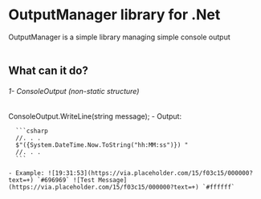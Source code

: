 # OutputManager library for .Net

OutputManager is a simple library managing simple console output
<br/>
<br/>

## What can it do?

###### 1- ConsoleOutput (non-static structure)

  ConsoleOutput.WriteLine(string message);
    - Output: 
    
      ```csharp
      //. . .
      $"({System.DateTime.Now.ToString("hh:MM:ss")}) "
      //. . .
      ```
      
    - Example: ![19:31:53](https://via.placeholder.com/15/f03c15/000000?text=+) `#696969` ![Test Message](https://via.placeholder.com/15/f03c15/000000?text=+) `#ffffff`
